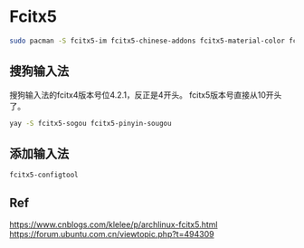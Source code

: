 # Fcitx5

```bash
sudo pacman -S fcitx5-im fcitx5-chinese-addons fcitx5-material-color fcitx5-configtool
```

## 搜狗输入法

搜狗输入法的fcitx4版本号位4.2.1，反正是4开头。
fcitx5版本号直接从10开头了。

```bash
yay -S fcitx5-sogou fcitx5-pinyin-sougou
```

## 添加输入法

```
fcitx5-configtool
```

## Ref

https://www.cnblogs.com/klelee/p/archlinux-fcitx5.html
https://forum.ubuntu.com.cn/viewtopic.php?t=494309
